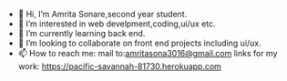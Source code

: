 - 👋 Hi, I’m Amrita Sonare,second year student.
- 👀 I’m interested in web develpment,coding,ui/ux etc.
- 🌱 I’m currently learning back end.
- 💞️ I’m looking to collaborate on front end projects including ui/ux. 
- 📫 How to reach me:
mail to:amritasona3016@gmail.com
links for my work: https://pacific-savannah-81730.herokuapp.com
